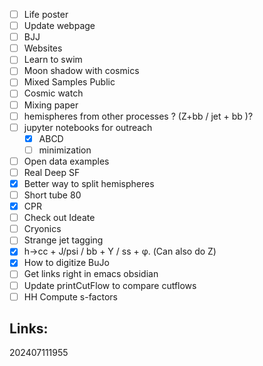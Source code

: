 - [ ] Life poster
- [ ] Update webpage
- [ ] BJJ
- [ ] Websites
- [ ] Learn to swim
- [ ] Moon shadow with cosmics
- [ ] Mixed Samples Public
- [ ] Cosmic watch
- [ ] Mixing paper
- [ ] hemispheres from other processes ? (Z+bb / jet + bb )?
- [ ] jupyter notebooks for outreach 
	- [x] ABCD
	- [ ] minimization
- [ ] Open data examples
- [ ] Real Deep SF
- [x] Better way to split hemispheres
- [ ] Short tube 80
- [x] CPR
- [ ] Check out Ideate
- [ ] Cryonics
- [ ] Strange jet tagging
- [x] h→cc + J/psi / bb + Y / ss + φ. (Can also do Z)
- [x] How to digitize BuJo
- [ ] Get links right in emacs obsidian
- [ ] Update printCutFlow to compare cutflows
- [ ]  HH Compute s-factors

## Links: 



202407111955
